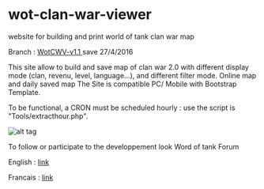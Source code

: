 # wot-clan-war-viewer
website for building and print world of tank clan war map


Branch : [ WotCWV-v1.1 ](https://github.com/gnouffre/wot-clan-war-viewer/tree/WotCWV-v1.1) 
save 27/4/2016



This site allow to build and save map of clan war 2.0 with different display mode (clan, revenu, level, language...), and different filter mode.
Online map and daily saved map 
The Site is compatible PC/ Mobile with Bootstrap Template.

To be functional, a CRON must be scheduled hourly : use the script is "Tools/extracthour.php".



![alt tag](http://tof.canardpc.com/preview2/97f1cc8a-cea1-47ae-a21c-8b7007c69af1.jpg)

To follow or participate to the developpement look Word of tank Forum

English : [ link ](http://forum.worldoftanks.eu/index.php?/topic/565385-cw20-viewer-website/)

Francais : [ link ](http://forum.worldoftanks.eu/index.php?/topic/510466-cw-20-interface/)
